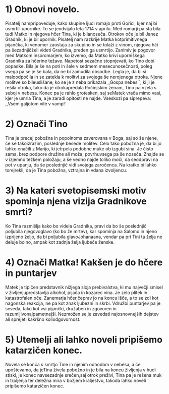 # 1) Obnovi novelo.

Pisatelj nampripoveduje, kako skupine ljudi romajo proti Gorici, kjer naj bi usmrtili upornike. To se jeodvijalo leta 1714 v aprilu. Med romarji pa sta bila tudi Matko in njegova hčer Tina, ki je bilanoseča. Otrokov oče je bil Janez Gradnik, ki je bil upornik. Pisatelj nam razkrije Matka kotprimitivnega pijančka, ki venomer zaostaja za skupino in se tolaži z vinom, njegova hči pa šezadnjičželi videti Gradnika, preden ga usmrtijo. Zanimiv je pogovor med Matkom insoromarjem, ko izvemo, da Matko krivi uporniškega Gradnika za hčerine težave. Napetost sezačne stopnjevati, ko Tino dobi popadke. Bila je še na poti in šele v sedmem mesecunosečnosti, poleg vsega pa se je še bala, da ne bi zamudila obsodbe. Legla je, da bi si maloodpočila in se zatekla k molitvi za svojega še nerojenega otroka. Njene molitve so bileuslišane, ko se je z neba prikazala ,,Gospa nebes``, ki ji je rešila otroka, tako da je otrokapredala Ročinjskim ženam, Tino pa vzela s seboj v nebesa. Konec pa je rahlo grotesken, saj seMatek vrača mimo vasi, kjer je umrla Tina, a je zaradi opitosti ne najde. Vseskozi pa siprepeva: ,,Vsem galjotom vile v vamp!`

# 2) Označi Tino

Tina je precej pobožna in popolnoma zaverovana v Boga, saj so še njene, če se takoizrazim, poslednje besede molitev. Celo tako pobožna je, da bi jo lahko enačili z Marijo, ki jetrpela podobne muke ob izgubi sina. Je čisto sama, brez podpore družine ali moža, povrhuvsega pa še noseča. Znajde se v izjemno težkem položaju, a še vedno najde toliko moči, da seodpravi na pot v upanju, da še poslednjič vidi svojega zaročenca. Na kratko bi lahko torejrekli, da je Tina pobožna, vztrajna in vdana izvoljencu.

# 3) Na kateri svetopisemski motiv spominja njena vizija Gradnikove smrti?

Ko Tina razmišlja kako bo videla Gradnika, pravi da bo še poslednjič poljubila njegovoglavo (ko bo že mrtev), kar spominja na Salomo in njeno izprijeno željo, da bi poljubila glavoJohanaana, vendar pa pri Tini ta želja ne deluje bolno, ampak kot zadnja želja ljubeče ženske.

# 4) Označi Matka! Kakšen je do hčere in puntarjev

Matek je tipičen predstavnik nižjega sloja prebivalstva, ki mu največji smisel v življenjupredstavlja alkohol, pijača in kozarec vina. Je zelo plitek in katastrofalen oče. Zanemarja hčer,čeprav jo na koncu išče, a to se zdi kot nagonska reakcija, ne pa kot znak ljubezni in skrbi. Vdružbi puntarjev pa je seveda, tako kot vsi pijančki, družaben in zgovoren in razumljivonajpametnejši. Nezmožen se je zavedati najosnovnejših dejstev ali sprejeti kakršno koliodgovornost.

# 5) Utemelji ali lahko noveli pripišemo katarzičen konec.

Novela se konča s smrtjo Tine in njenim odhodom v nebesa, a če upoštevamo, da jeTina živela pobožno in je bila na koncu življenja v hudi stiski, je konec navsezadnje srečen,saj otrok preživi, Tina pa je rešena muk in trpljenja ter deležna mira v božjem kraljestvu, takoda lahko noveli pripišemo katarzičen konec.





